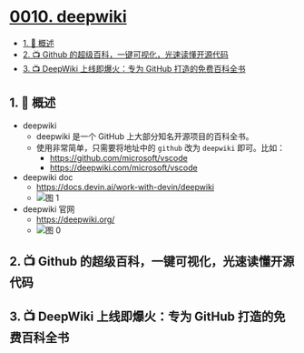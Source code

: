 # [0010. deepwiki](https://github.com/Tdahuyou/TNotes.git-notes/tree/main/notes/0010.%20deepwiki)

<!-- region:toc -->

- [1. 📝 概述](#1--概述)
- [2. 📺 Github 的超级百科，一键可视化，光速读懂开源代码](#2--github-的超级百科一键可视化光速读懂开源代码)
- [3. 📺 DeepWiki 上线即爆火：专为 GitHub 打造的免费百科全书](#3--deepwiki-上线即爆火专为-github-打造的免费百科全书)

<!-- endregion:toc -->

## 1. 📝 概述

- deepwiki
  - deepwiki 是一个 GitHub 上大部分知名开源项目的百科全书。
  - 使用非常简单，只需要将地址中的 `github` 改为 `deepwiki` 即可。比如：
    - https://github.com/microsoft/vscode
    - https://deepwiki.com/microsoft/vscode
- deepwiki doc
  - https://docs.devin.ai/work-with-devin/deepwiki
  - ![图 1](https://cdn.jsdelivr.net/gh/Tdahuyou/imgs@main/2025-06-26-21-35-57.png)
- deepwiki 官网
  - https://deepwiki.org/
  - ![图 0](https://cdn.jsdelivr.net/gh/Tdahuyou/imgs@main/2025-06-26-21-34-04.png)

## 2. 📺 Github 的超级百科，一键可视化，光速读懂开源代码

<B id="BV1K8G9z1ECk" />

## 3. 📺 DeepWiki 上线即爆火：专为 GitHub 打造的免费百科全书

<B id="BV1M3G1zdEgc" />
